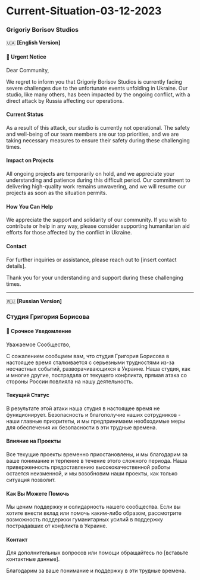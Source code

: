 # Current-Situation-03-12-2023

### Grigoriy Borisov Studios

🇺🇦 **[English Version]**
  
#### 🚨 **Urgent Notice**

Dear Community,

We regret to inform you that Grigoriy Borisov Studios is currently facing severe challenges due to the unfortunate events unfolding in Ukraine. Our studio, like many others, has been impacted by the ongoing conflict, with a direct attack by Russia affecting our operations.

#### **Current Status**

As a result of this attack, our studio is currently not operational. The safety and well-being of our team members are our top priorities, and we are taking necessary measures to ensure their safety during these challenging times.

#### **Impact on Projects**

All ongoing projects are temporarily on hold, and we appreciate your understanding and patience during this difficult period. Our commitment to delivering high-quality work remains unwavering, and we will resume our projects as soon as the situation permits.

#### **How You Can Help**

We appreciate the support and solidarity of our community. If you wish to contribute or help in any way, please consider supporting humanitarian aid efforts for those affected by the conflict in Ukraine.

#### **Contact**

For further inquiries or assistance, please reach out to [insert contact details].

Thank you for your understanding and support during these challenging times.

---

🇷🇺 **[Russian Version]**

### Студия Григория Борисова

#### 🚨 **Срочное Уведомление**

Уважаемое Сообщество,

С сожалением сообщаем вам, что студия Григория Борисова в настоящее время сталкивается с серьезными трудностями из-за несчастных событий, разворачивающихся в Украине. Наша студия, как и многие другие, пострадала от текущего конфликта, прямая атака со стороны России повлияла на нашу деятельность.

#### **Текущий Статус**

В результате этой атаки наша студия в настоящее время не функционирует. Безопасность и благополучие наших сотрудников - наши главные приоритеты, и мы предпринимаем необходимые меры для обеспечения их безопасности в эти трудные времена.

#### **Влияние на Проекты**

Все текущие проекты временно приостановлены, и мы благодарим за ваше понимание и терпение в течение этого сложного периода. Наша приверженность предоставлению высококачественной работы остается неизменной, и мы возобновим наши проекты, как только ситуация позволит.

#### **Как Вы Можете Помочь**

Мы ценим поддержку и солидарность нашего сообщества. Если вы хотите внести вклад или помочь каким-либо образом, рассмотрите возможность поддержки гуманитарных усилий в поддержку пострадавших от конфликта в Украине.

#### **Контакт**

Для дополнительных вопросов или помощи обращайтесь по [вставьте контактные данные].

Благодарим за ваше понимание и поддержку в эти трудные времена.
